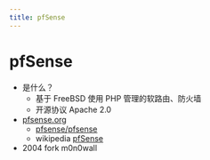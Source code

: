 ```yaml
---
title: pfSense
---
```


# pfSense
* 是什么？
  * 基于 FreeBSD 使用 PHP 管理的软路由、防火墙
  * 开源协议 Apache 2.0
* [pfsense.org](https://www.pfsense.org)
  * [pfsense/pfsense](https://github.com/pfsense/pfsense)
  * wikipedia [pfSense](https://en.wikipedia.org/wiki/PfSense)
* 2004 fork m0n0wall
